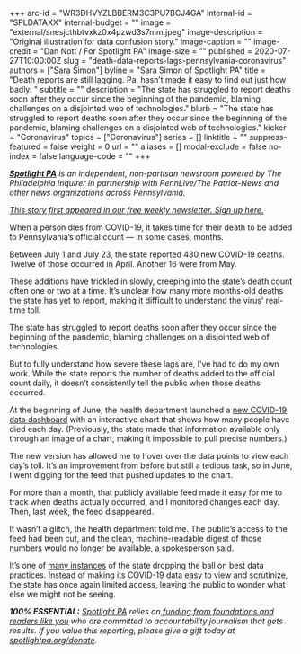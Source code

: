 +++
arc-id = "WR3DHVYZLBBERM3C3PU7BCJ4GA"
internal-id = "SPLDATAXX"
internal-budget = ""
image = "external/snesjcthbtvxkz0x4pzwd3s7mm.jpeg"
image-description = "Original illustration for data confusion story."
image-caption = ""
image-credit = "Dan Nott / For Spotlight PA"
image-size = ""
published = 2020-07-27T10:00:00Z
slug = "death-data-reports-lags-pennsylvania-coronavirus"
authors = ["Sara Simon"]
byline = "Sara Simon of Spotlight PA"
title = "Death reports are still lagging. Pa. hasn’t made it easy to find out just how badly. "
subtitle = ""
description = "The state has struggled to report deaths soon after they occur since the beginning of the pandemic, blaming challenges on a disjointed web of technologies."
blurb = "The state has struggled to report deaths soon after they occur since the beginning of the pandemic, blaming challenges on a disjointed web of technologies."
kicker = "Coronavirus"
topics = ["Coronavirus"]
series = []
linktitle = ""
suppress-featured = false
weight = 0
url = ""
aliases = []
modal-exclude = false
no-index = false
language-code = ""
+++

<a href="https://www.spotlightpa.org/"><i><b>Spotlight PA</b></i></a><i> is an independent, non-partisan newsroom powered by The Philadelphia Inquirer in partnership with PennLive/The Patriot-News and other news organizations across Pennsylvania. </i>

<a href="https://www.spotlightpa.org/newsletters" target=_blank><i>This story first appeared in our free weekly newsletter. Sign up here.</i></a>

When a person dies from COVID-19, it takes time for their death to be added to Pennsylvania’s official count — in some cases, months.

Between July 1 and July 23, the state reported 430 new COVID-19 deaths. Twelve of those occurred in April. Another 16 were from May.

These additions have trickled in slowly, creeping into the state’s death count often one or two at a time. It’s unclear how many more months-old deaths the state has yet to report, making it difficult to understand the virus’ real-time toll.

The state has <a href="https://www.spotlightpa.org/news/2020/05/pennsylvania-philadelphia-coronavirus-death-toll/">struggled</a> to report deaths soon after they occur since the beginning of the pandemic, blaming challenges on a disjointed web of technologies.

But to fully understand how severe these lags are, I’ve had to do my own work. While the state reports the number of deaths added to the official count daily, it doesn’t consistently tell the public when those deaths occurred.

At the beginning of June, the health department launched a <a href="https://experience.arcgis.com/experience/cfb3803eb93d42f7ab1c2cfccca78bf7">new COVID-19 data dashboard</a> with an interactive chart that shows how many people have died each day. (Previously, the state made that information available only through an image of a chart, making it impossible to pull precise numbers.)

<script src="https://www.spotlightpa.org/embed.js" async></script><div data-spl-embed-version="1" data-spl-src="https://www.spotlightpa.org/embeds/donate/"></div>


The new version has allowed me to hover over the data points to view each day’s toll. It’s an improvement from before but still a tedious task, so in June, I went digging for the feed that pushed updates to the chart.

For more than a month, that publicly available feed made it easy for me to track when deaths actually occurred, and I monitored changes each day. Then, last week, the feed disappeared.

It wasn’t a glitch, the health department told me. The public’s access to the feed had been cut, and the clean, machine-readable digest of those numbers would no longer be available, a spokesperson said.

It’s one of <a href="https://www.spotlightpa.org/news/2020/06/pennsylvania-coronavirus-data-death-cases-confusion/">many instances</a> of the state dropping the ball on best data practices. Instead of making its COVID-19 data easy to view and scrutinize, the state has once again limited access, leaving the public to wonder what else we might not be seeing.

<i><b>100% ESSENTIAL:</b></i> <a href="https://www.spotlightpa.org/"><i>Spotlight PA</i></a><i> relies on</i><a href="https://www.spotlightpa.org/support"><i> funding from foundations and readers like you</i></a><i> who are committed to accountability journalism that gets results. If you value this reporting, please give a gift today at </i><a href="https://www.spotlightpa.org/donate"><i>spotlightpa.org/donate</i></a><i>.</i>

<script src="https://www.spotlightpa.org/embed.js" async></script><div data-spl-embed-version="1" data-spl-src="https://www.spotlightpa.org/embeds/tips/?tip_text=Do%20you%20have%20a%20tip%20about%20%3Cb%3Ehow%20Pa.'s%20government%20is%20responding%20to%20the%20coronavirus%3C%2Fb%3E%3F%20Tell%20us."></div>
